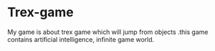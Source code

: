 # Trex-game
My game is about trex game which will jump from objects .this game contains artificial intelligence, infinite game world.
